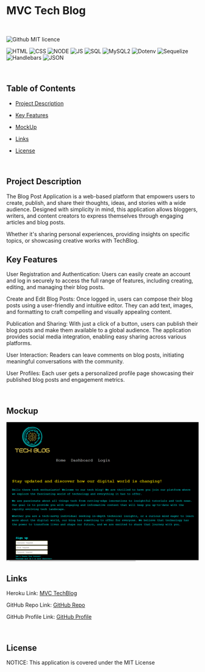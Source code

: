 # MVC Tech Blog

<br>

![Github MIT licence](https://img.shields.io/badge/license-MIT-blue)

![HTML](https://img.shields.io/badge/-HTML-LTGREEN) ![CSS](https://img.shields.io/badge/-CSS-gray)  ![NODE](https://img.shields.io/badge/-NODE-orange) ![JS](https://img.shields.io/badge/-JS-yellow) ![SQL](https://img.shields.io/badge/-SQL-darkred) ![MySQL2](https://img.shields.io/badge/-MySQL2-darkgreen) ![Dotenv](https://img.shields.io/badge/-Dotenv-purple)  ![Sequelize](https://img.shields.io/badge/-Sequelize-blue) 
![Handlebars](https://img.shields.io/badge/Handlebars-8A2BE2) ![JSON](https://img.shields.io/badge/JSON-0F2BF2)

<br>

## Table of Contents


* [Project Description](#project-description)

* [Key Features](#key-features)

* [MockUp](#mockup)
 
* [Links](#links)

* [License](#license)

<br>


## Project Description

The Blog Post Application is a web-based platform that empowers users to create, publish, and share their thoughts, ideas, and stories with a wide audience. Designed with simplicity in mind, this application allows bloggers, writers, and content creators to express themselves through engaging articles and blog posts.

Whether it's sharing personal experiences, providing insights on specific topics, or showcasing creative works with TechBlog.


## Key Features

User Registration and Authentication: Users can easily create an account and log in securely to access the full range of features, including creating, editing, and managing their blog posts.

Create and Edit Blog Posts: Once logged in, users can compose their blog posts using a user-friendly and intuitive editor. They can add text, images, and formatting to craft compelling and visually appealing content.

Publication and Sharing: With just a click of a button, users can publish their blog posts and make them available to a global audience. The application provides social media integration, enabling easy sharing across various platforms.

User Interaction: Readers can leave comments on blog posts, initiating meaningful conversations with the community.

User Profiles: Each user gets a personalized profile page showcasing their published blog posts and engagement metrics.


<br>

## Mockup

![HomePage](public/images/homepage.png)


## Links

Heroku Link:  <a href="https://wr-mvc-tech-blog-e1642ee86913.herokuapp.com/"> MVC TechBlog</a>
<br>

GitHub Repo Link:   <a href="https://github.com/WHT-RBT/MVC-Tech-Blog.git">GitHub Repo </a>


GitHub Profile Link: <a href="https://github.com/WHT-RBT"> GitHub Profile </a>

<br>


## License

NOTICE: This application is covered under the MIT License
